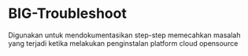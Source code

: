 # BIG-Troubleshoot

Digunakan untuk mendokumentasikan step-step memecahkan masalah yang terjadi ketika melakukan penginstalan platform cloud opensource
